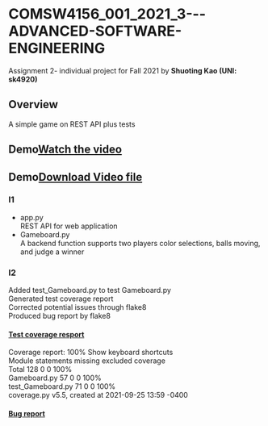 # COMSW4156_001_2021_3---ADVANCED-SOFTWARE-ENGINEERING
Assignment 2- individual project for Fall 2021 by **Shuoting Kao (UNI: sk4920)**

## Overview ##
A simple game on REST API plus tests

## Demo[Watch the video](https://youtu.be/bK0KGo3IIcM)
## Demo[Download Video file](https://github.com/tim-kao/COMSW4156-ADVANCED-SOFTWARE-ENGINEERING-Assignment-I1-Implementing-A-Simple-Game/blob/main/demo/demo_sk4920.mp4)

### I1 
- app.py\
 REST API for web application
- Gameboard.py\
A backend function supports two players color selections, balls moving, and judge a winner

### I2
Added test_Gameboard.py to test Gameboard.py\
Generated test coverage report\
Corrected potential issues through flake8\
Produced bug report by flake8

#### [Test coverage resport](https://github.com/tim-kao/COMSW4156-ADVANCED-SOFTWARE-ENGINEERING-Assignment-I1-Implementing-A-Simple-Game/Skeleton/htmlcov/index.html)
Coverage report: 100% Show keyboard shortcuts \
Module	statements	missing	excluded	coverage\
Total	128	0	0	100%\
Gameboard.py	57	0	0	100%\
test_Gameboard.py	71	0	0	100%\
coverage.py v5.5, created at 2021-09-25 13:59 -0400

#### [Bug report](https://github.com/tim-kao/COMSW4156-ADVANCED-SOFTWARE-ENGINEERING-Assignment-I1-Implementing-A-Simple-Game/blob/i2/Skeleton/bug.txt)
